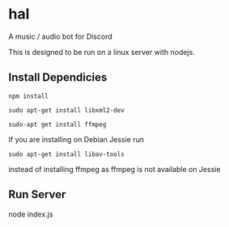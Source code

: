 # hal
A music / audio bot for Discord

This is designed to be run on a linux server with nodejs.

## Install Dependicies
  `npm install`

  `sudo apt-get install libxml2-dev`

  `sudo-apt get install ffmpeg`


  If you are installing on Debian Jessie run

  `sudo apt-get install libav-tools`
  
  instead of installing ffmpeg as ffmpeg is not available on Jessie

## Run Server
  node index.js
